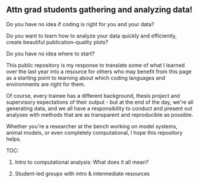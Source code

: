 ## Attn grad students gathering and analyzing data! 

Do you have no idea if coding is right for you and your data?

Do you want to learn how to analyze your data quickly and efficiently, create beautiful publication-quality plots?

Do you have no idea where to start?

This public repository is my response to translate some of what I learned over the last year into a resource for others who may benefit from this page as a starting point to learning about which coding languages and environments are right for them.

Of course, every trainee has a different background, thesis project and supervisory expectations of their output - but at the end of the day, we're all generating data, and we all have a responsibility to conduct and present out analyses with methods that are as transparent and reproducible as possible.

Whether you're a researcher at the bench working on model systems, animal models, or even completely computational, I hope this repository helps.

TOC: 

1. Intro to computational analysis: What does it all mean? 

<link to page>

2. Student-led groups with intro & intermediate resources 

<links>
